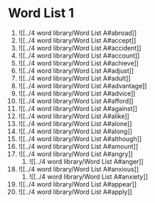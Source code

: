
# Word List 1

1. ![[../4 word library/Word List A#abroad]]
2. ![[../4 word library/Word List A#accept]]
3. ![[../4 word library/Word List A#accident]]
4. ![[../4 word library/Word List A#account]]
5. ![[../4 word library/Word List A#achieve]]
6. ![[../4 word library/Word List A#adjust]]
7. ![[../4 word library/Word List A#adult]]
8. ![[../4 word library/Word List A#advantage]]
9. ![[../4 word library/Word List A#advice]]
10. ![[../4 word library/Word List A#afford]]
11. ![[../4 word library/Word List A#against]]
12. ![[../4 word library/Word List A#alike]]
13. ![[../4 word library/Word List A#alone]]
14. ![[../4 word library/Word List A#along]]
15. ![[../4 word library/Word List A#although]]
16. ![[../4 word library/Word List A#amount]]
17. ![[../4 word library/Word List A#angry]]
	1. ![[../4 word library/Word List A#anger]]
18. ![[../4 word library/Word List A#anxious]]
	1. ![[../4 word library/Word List A#anxiety]]
19. ![[../4 word library/Word List A#appear]]
20. ![[../4 word library/Word List A#apply]]
